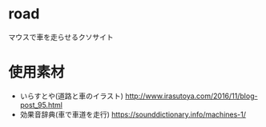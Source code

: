 # road
マウスで車を走らせるクソサイト

# 使用素材
 - いらすとや(道路と車のイラスト) http://www.irasutoya.com/2016/11/blog-post_95.html
 - 効果音辞典(車で車道を走行) https://sounddictionary.info/machines-1/
